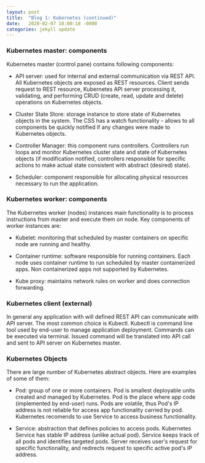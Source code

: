 ```yaml
---
layout: post
title:  "Blog 1: Kubernetes (continued)"
date:   2020-02-07 18:00:18 -0000
categories: jekyll update
---
```


<h3>Kubernetes master: components</h3>

Kubernetes master (control pane) contains following components:

- API server: used for internal and external communication via REST API. All Kubernetes objects are exposed as REST resources. Client sends request to REST resource, Kubernetes API server processing it, validating, and performing CRUD (create, read, update and delete) operations on Kubernetes objects.

- Cluster State Store: storage instance to store state of Kubernetes objects in the system. The CSS has a watch functionality - allows to all components be quickly notified if any changes were made to Kubernetes objects.

- Controller Manager: this component runs controllers. Controllers run loops and monitor Kubernetes cluster state and state of Kubernetes objects (if modification notified, controllers responsible for specific actions to make actual state consistent with abstract (desired) state).

- Scheduler: component responsible for allocating physical resources necessary to run the application.

<h3>Kubernetes worker: components</h3>

The Kubernetes worker (nodes) instances main functionality is to process instructions from master and execute them on node. Key components of worker instances are:

- Kubelet: monitoring that scheduled by master containers on specific node are running and healthy.

- Container runtime: software responsible for running containers. Each node uses container runtime to run scheduled by master containerized apps. Non containerized apps not supported by Kubernetes.

- Kube proxy: maintains network rules on worker and does connection forwarding.

<h3>Kubernetes client (external)</h3>

In general any application with will defined REST API can communicate with API server. The most common choice is Kubectl. Kubectl is command line tool used by end-user to manage application deployment. Commands can be executed via terminal. Issued command will be translated into API call and sent to API server on Kubernetes master.

<h3>Kubernetes Objects</h3>

There are large number of Kubernetes abstract objects. Here are examples of some of them:

- Pod: group of one or more containers. Pod is smallest deployable units created and managed by Kubernetes. Pod is the place where app code (implemented by end-user) runs. Pods are volatile, thus Pod's IP address is not  reliable for access app functionality carried by pod. Kubernetes recomends to use Service to access business functionality.

- Service: abstraction that defines policies to access pods. Kubernetes Service has stable IP address (unlike actual pod). Service keeps track of all pods and identifies targeted pods. Server receives user's request for specific functionality, and redirects request to specific active pod's IP address.





[jekyll-docs]: https://jekyllrb.com/docs/home
[jekyll-gh]:   https://github.com/jekyll/jekyll
[jekyll-talk]: https://talk.jekyllrb.com/
